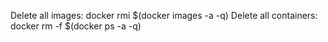 Delete all images:
  docker rmi $(docker images -a -q)
Delete all containers:
  docker rm -f $(docker ps -a -q)
